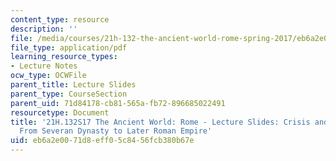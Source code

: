 ```yaml
---
content_type: resource
description: ''
file: /media/courses/21h-132-the-ancient-world-rome-spring-2017/eb6a2e0071d8eff05c8456fcb380b67e_MIT21H_132S17_CrisisRecvry.pdf
file_type: application/pdf
learning_resource_types:
- Lecture Notes
ocw_type: OCWFile
parent_title: Lecture Slides
parent_type: CourseSection
parent_uid: 71d84178-cb81-565a-fb72-896685022491
resourcetype: Document
title: '21H.132S17 The Ancient World: Rome - Lecture Slides: Crisis and Recovery -
  From Severan Dynasty to Later Roman Empire'
uid: eb6a2e00-71d8-eff0-5c84-56fcb380b67e
---
```

